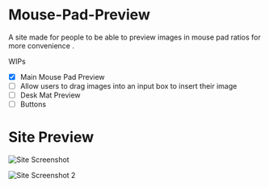 # Mouse-Pad-Preview
A site made for people to be able to preview images in mouse pad ratios for more convenience .

WIPs
- [x] Main Mouse Pad Preview
- [ ] Allow users to drag images into an input box to insert their image
- [ ] Desk Mat Preview
- [ ] Buttons

# Site Preview
![Site Screenshot](https://cdn.discordapp.com/attachments/518291109600821255/1095216435678150716/image.png)
[^2]:
![Site Screenshot 2](https://cdn.discordapp.com/attachments/518291109600821255/1095214713668903003/image.png)
